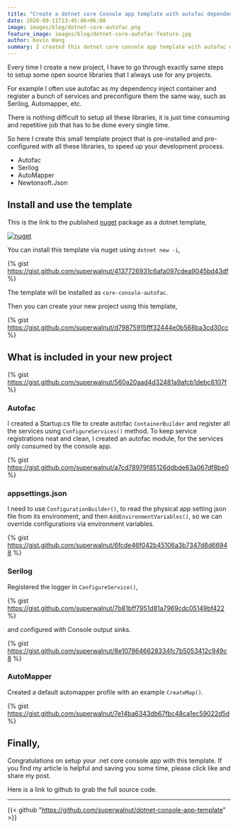 ```yaml
---
title: "Create a dotnet core Cosnole app template with autofac dependency injections"
date: 2020-09-11T13:45:06+06:00
image: images/blog/dotnet-core-autofac.png
feature_image: images/blog/dotnet-core-autofac-feature.jpg
author: Kevin Wang
summary: I created this dotnet core console app template with autofac dependency injection configure, this would save your precious time for some repetitive job everytime setting up a new project. Install via nuget, if you like the work please share with your mates.
---
```


Every time I create a new project, I have to go through exactly same steps to setup some open source libraries that I always use for any projects.

For example I often use autofac as my dependency inject container and register a bunch of services and preconfigure them the same way, such as Serilog, Automapper, etc.

There is nothing difficult to setup all these libraries, it is just time consuming and repetitive job that has to be done every single time.

So here I create this small template project that is pre-installed and pre-configured with all these libraries, to speed up your development process.

- Autofac
- Serilog
- AutoMapper
- Newtonsoft.Json

## Install and use the template

This is the link to the published [nuget]((https://www.nuget.org/packages/Superwalnut.NetCoreConsoleTemplate/)) package as a dotnet template,

[![nuget](https://www.mrkevin.wang/images/blog/nuget-logo.png)](https://www.nuget.org/packages/Superwalnut.NetCoreConsoleTemplate/)

You can install this template via nuget using `dotnet new -i`,

{% gist https://gist.github.com/superwalnut/4137726931c6afa097cdea9045bd43df %}

The template will be installed as `core-console-autofac`.

Then you can create your new project using this template,

{% gist https://gist.github.com/superwalnut/d79875915fff32444e0b568ba3cd30cc %}

## What is included in your new project

{% gist https://gist.github.com/superwalnut/560a20aad4d32481a9afcb1debc6107f %}

### Autofac

I created a Startup.cs file to create autofac `ContainerBuilder` and register all the services using `ConfigureServices()` method. To keep service registrations neat and clean, I created an autofac module, for the services only consumed by the console app. 

<script src="https://gist.github.com/superwalnut/c39f7bc8bf3beb805d0447e383c782d6.js"></script>

{% gist https://gist.github.com/superwalnut/a7cd78979f85126ddbde63a067df8be0 %}

### appsettings.json

I need to use `ConfigurationBuilder()`, to read the physical app setting json file from its environment, and then `AddEnvironmentVariables()`, so we can override configurations via environment variables.

{% gist https://gist.github.com/superwalnut/6fcde46f042b45106a3b7347d8d66948 %}

### Serilog

Registered the logger in `ConfigureService()`, 

{% gist https://gist.github.com/superwalnut/7b81bff7951d81a7969cdc05149bf422 %}

and configured with Console output sinks.

{% gist https://gist.github.com/superwalnut/8e1078646628334fc7b5053412c949c8 %}

### AutoMapper

Created a default automapper profile with an example `CreateMap()`.

{% gist https://gist.github.com/superwalnut/7e14ba6343db67fbc48ca1ec59022d5d %}

## Finally,
Congratulations on setup your .net core console app with this template.
If you find my article is helpful and saving you some time, please click like and share my post.

Here is a link to github to grab the full source code.

---

{{< github "https://github.com/superwalnut/dotnet-console-app-template" >}}
